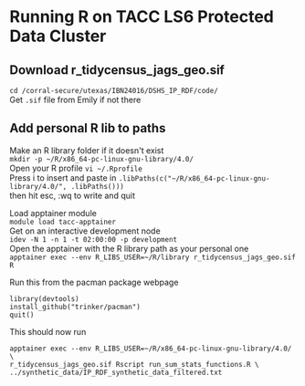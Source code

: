 # Running R on TACC LS6 Protected Data Cluster

## Download r_tidycensus_jags_geo.sif
`cd /corral-secure/utexas/IBN24016/DSHS_IP_RDF/code/`<br/>
Get `.sif` file from Emily if not there <br/>

## Add personal R lib to paths
Make an R library folder if it doesn't exist <br/>
`mkdir -p ~/R/x86_64-pc-linux-gnu-library/4.0/`<br/>
Open your R profile `vi ~/.Rprofile`<br/>
Press i to insert and paste in `.libPaths(c("~/R/x86_64-pc-linux-gnu-library/4.0/", .libPaths()))`<br/>
then hit esc, :wq to write and quit <br/>

Load apptainer module<br/>
`module load tacc-apptainer`<br/>
Get on an interactive development node<br/>
`idev -N 1 -n 1 -t 02:00:00 -p development`<br/>
Open the apptainer with the R library path as your personal one<br/>
`apptainer exec --env R_LIBS_USER=~/R/library r_tidycensus_jags_geo.sif R`<br/>

Run this from the pacman package webpage
```
library(devtools)
install_github("trinker/pacman")
quit()
```

This should now run
```
apptainer exec --env R_LIBS_USER=~/R/x86_64-pc-linux-gnu-library/4.0/ \
r_tidycensus_jags_geo.sif Rscript run_sum_stats_functions.R \
../synthetic_data/IP_RDF_synthetic_data_filtered.txt
```